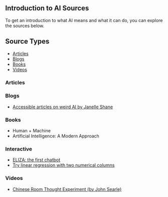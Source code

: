 ## Introduction to AI Sources

To get an introduction to what AI means and what it can do, you can explore the sources below.

## Source Types

- [Articles](#articles)
- [Blogs](#blogs)
- [Books](#books)
- [Videos](#videos)

### Articles

### Blogs

- [Accessible articles on weird AI by Janelle Shane](https://www.aiweirdness.com/author/ai/)

### Books

- Human + Machine
- Artificial Intelligence: A Modern Approach

### Interactive

- [ELIZA: the first chatbot](https://eliza.botlibre.com/)
- [Try linear regression with two numerical columns](https://lr-fitter-edu.streamlit.app/)

### Videos

- [Chinese Room Thought Experiment (by John Searle)](https://www.youtube.com/watch?v=TryOC83PH1g)